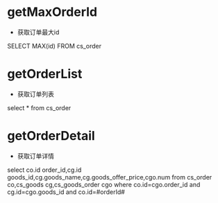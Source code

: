 getMaxOrderId
===
* 获取订单最大id

SELECT MAX(id) FROM cs_order

getOrderList
===
* 获取订单列表

select * from cs_order

getOrderDetail
===
* 获取订单详情

select co.id order_id,cg.id goods_id,cg.goods_name,cg.goods_offer_price,cgo.num
from cs_order co,cs_goods cg,cs_goods_order cgo 
where co.id=cgo.order_id 
and cg.id=cgo.goods_id
and co.id=#orderId#